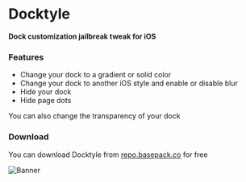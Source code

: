 # Docktyle
**Dock customization jailbreak tweak for iOS**

### Features
- Change your dock to a gradient or solid color
- Change your dock to another iOS style and enable or disable blur
- Hide your dock
- Hide page dots

You can also change the transparency of your dock

### Download
You can download Docktyle from [repo.basepack.co](https://packed.to/docktyle) for free

![Banner](https://ucarecdn.com/d83c3267-5dc7-4de5-853f-a63850824d08/)
